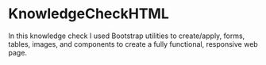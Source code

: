 # KnowledgeCheckHTML

In this knowledge check I used Bootstrap utilities to create/apply, forms, tables, images, and components to create a fully functional, responsive web page.
